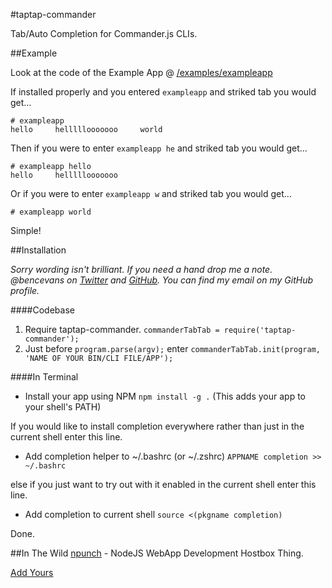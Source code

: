 #taptap-commander

Tab/Auto Completion for Commander.js CLIs.


##Example

Look at the code of the Example App @ [/examples/exampleapp](https://github.com/bencevans/commander-tabtab/blob/master/example/exampleapp)

If installed properly and you entered `exampleapp` and striked tab you would get…

	# exampleapp 
	hello     helllllooooooo     world
	
Then if you were to enter `exampleapp he` and striked tab you would get…

	# exampleapp hello
	hello     helllllooooooo  
	
Or if you were to enter `exampleapp w` and striked tab you would get…

	# exampleapp world
	
Simple!


##Installation

*Sorry wording isn't brilliant. If you need a hand drop me a note. @bencevans on [Twitter](http://twitter.com/bencevans) and [GitHub](http://github.com/bencevans). You can find my email on my GitHub profile.*

####Codebase

1. Require taptap-commander. `commanderTabTab = require('taptap-commander');`
2. Just before `program.parse(argv);` enter `commanderTabTab.init(program, 'NAME OF YOUR BIN/CLI FILE/APP');`

####In Terminal

* Install your app using NPM `npm install -g .` (This adds your app to your shell's PATH)

If you would like to install completion everywhere rather than just in the current shell enter this line.

* Add completion helper to ~/.bashrc (or ~/.zshrc) `APPNAME completion >> ~/.bashrc`

else if you just want to try out with it enabled in the current shell enter this line.

* Add completion to current shell `source <(pkgname completion)`

Done.

##In The Wild
[npunch](https://github.com/bencevans/npunch) - NodeJS WebApp Development Hostbox Thing.

[Add Yours](https://github.com/bencevans/commander-tabtab/issues/new?title=[PROJECT%20NAME]+We're+using+this+project!&body=[LINK%20TO%20PROJECT])